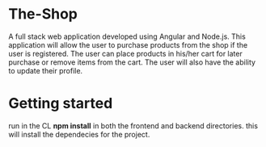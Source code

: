 # The-Shop

A full stack web application developed using Angular and Node.js. This application will allow the user to purchase products from the shop if the user is registered. The user can place products in his/her cart for later purchase or remove items from the cart. The user will also have the ability to update their profile.

<h1>Getting started</h1>
run in the CL <strong>npm install</strong> in both the frontend and backend directories. this will install the dependecies for the project.
